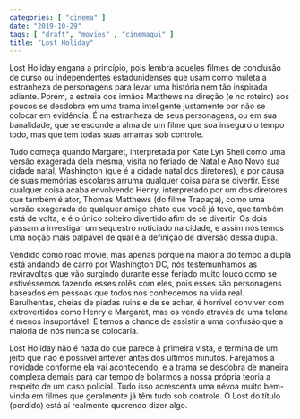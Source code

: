```yaml
---
categories: [ "cinema" ]
date: "2019-10-29"
tags: [ "draft", "movies" , "cinemaqui" ]
title: "Lost Holiday"
---
```

Lost Holiday engana a princípio, pois lembra aqueles filmes de conclusão de curso ou independentes estadunidenses que usam como muleta a estranheza de personagens para levar uma história nem tão inspirada adiante. Porém, a estreia dos irmãos Matthews na direção (e no roteiro) aos poucos se desdobra em uma trama inteligente justamente por não se colocar em evidência. É na estranheza de seus personagens, ou em sua banalidade, que se esconde a alma de um filme que soa inseguro o tempo todo, mas que tem todas suas amarras sob controle.

Tudo começa quando Margaret, interpretada por Kate Lyn Sheil como uma versão exagerada dela mesma, visita no feriado de Natal e Ano Novo sua cidade natal, Washington (que é a cidade natal dos diretores), e por causa de suas memórias escolares arruma qualquer coisa para se divertir. Esse qualquer coisa acaba envolvendo Henry, interpretado por um dos diretores que também é ator, Thomas Matthews (do filme Trapaça), como uma versão exagerada de qualquer amigo chato que você já teve, que também está de volta, e é o único solteiro divertido afim de se divertir. Os dois passam a investigar um sequestro noticiado na cidade, e assim nós temos uma noção mais palpável de qual é a definição de diversão dessa dupla.

Vendido como road movie, mas apenas porque na maioria do tempo a dupla está andando de carro por Washington DC, nós testemunhamos as reviravoltas que vão surgindo durante esse feriado muito louco como se estivéssemos fazendo esses rolês com eles, pois esses são personagens baseados em pessoas que todos nós conhecemos na vida real. Barulhentas, cheias de piadas ruins e de se achar, é horrível conviver com extrovertidos como Henry e Margaret, mas os vendo através de uma telona é menos insuportável. E temos a chance de assistir a uma confusão que a maioria de nós nunca se colocaria.

Lost Holiday não é nada do que parece à primeira vista, e termina de um jeito que não é possível antever antes dos últimos minutos. Farejamos a novidade conforme ela vai acontecendo, e a trama se desdobra de maneira complexa demais para dar tempo de bolarmos a nossa própria teoria a respeito de um caso policial. Tudo isso acrescenta uma névoa muito bem-vinda em filmes que geralmente já têm tudo sob controle. O Lost do título (perdido) está aí realmente querendo dizer algo.
